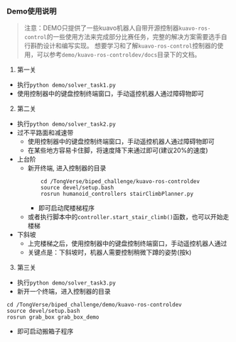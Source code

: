 ### Demo使用说明
> 注意：DEMO只提供了一些kuavo机器人自带开源控制器`kuavo-ros-control`的一些使用方法来完成部分比赛任务，完整的解决方案需要选手自行斟酌设计和编写实现。
> 想要学习和了解`kuavo-ros-control`控制器的使用，可以参考`demo/kuavo-ros-controldev/docs`目录下的文档。

1. 第一关
- 执行`python demo/solver_task1.py`
- 使用控制器中的键盘控制终端窗口，手动遥控机器人通过障碍物即可

2. 第二关
- 执行`python demo/solver_task2.py`
- 过不平路面和减速带
  - 使用控制器中的键盘控制终端窗口，手动遥控机器人通过障碍物即可
  - 在某些地方容易卡住脚，将速度降下来通过即可(建议20%的速度)
- 上台阶
  - 新开终端, 进入控制器的目录
    ```shell
        cd /TongVerse/biped_challenge/kuavo-ros-controldev
        source devel/setup.bash
        rosrun humanoid_controllers stairClimbPlanner.py
    ```
    - 即可启动爬楼梯程序
  - 或者执行脚本中的`controller.start_stair_climb()`函数，也可以开始走楼梯
- 下斜坡
  - 上完楼梯之后，使用控制器中的键盘控制终端窗口，手动遥控机器人通过
  - 关键点是：下斜坡时，机器人需要控制稍微下蹲的姿势(按k)

3. 第三关
- 执行`python demo/solver_task3.py`
- 新开一个终端，进入控制器的目录
```shell
cd /TongVerse/biped_challenge/demo/kuavo-ros-controldev
source devel/setup.bash
rosrun grab_box grab_box_demo 
```
- 即可启动搬箱子程序



